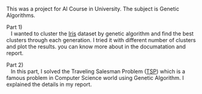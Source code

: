 This was a project for AI Course in University. The subject is Genetic Algorithms.

Part 1) <br/>
&nbsp;&nbsp; I wanted to cluster the [Iris](https://archive.ics.uci.edu/dataset/53/iris) dataset by genetic algorithm and find the best clusters through each generation. I tried it with different number of clusters
and plot the results. you can know more about in the documatation and report.

Part 2) <br/>
&nbsp;&nbsp; In this part, I solved the Traveling Salesman Problem ([TSP](https://en.wikipedia.org/wiki/Travelling_salesman_problem)) which is a famous problem in Computer Science world using Genetic 
Algorithm. I explained the details in my report.
